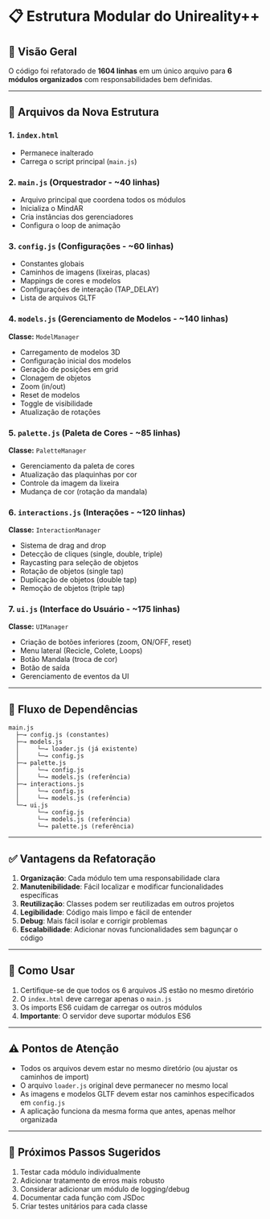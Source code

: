 # 📋 Estrutura Modular do Unireality++

## 🎯 Visão Geral
O código foi refatorado de **1604 linhas** em um único arquivo para **6 módulos organizados** com responsabilidades bem definidas.

---

## 📁 Arquivos da Nova Estrutura

### 1. **`index.html`**
- Permanece inalterado
- Carrega o script principal (`main.js`)

### 2. **`main.js`** (Orquestrador - ~40 linhas)
- Arquivo principal que coordena todos os módulos
- Inicializa o MindAR
- Cria instâncias dos gerenciadores
- Configura o loop de animação

### 3. **`config.js`** (Configurações - ~60 linhas)
- Constantes globais
- Caminhos de imagens (lixeiras, placas)
- Mappings de cores e modelos
- Configurações de interação (TAP_DELAY)
- Lista de arquivos GLTF

### 4. **`models.js`** (Gerenciamento de Modelos - ~140 linhas)
**Classe:** `ModelManager`
- Carregamento de modelos 3D
- Configuração inicial dos modelos
- Geração de posições em grid
- Clonagem de objetos
- Zoom (in/out)
- Reset de modelos
- Toggle de visibilidade
- Atualização de rotações

### 5. **`palette.js`** (Paleta de Cores - ~85 linhas)
**Classe:** `PaletteManager`
- Gerenciamento da paleta de cores
- Atualização das plaquinhas por cor
- Controle da imagem da lixeira
- Mudança de cor (rotação da mandala)

### 6. **`interactions.js`** (Interações - ~120 linhas)
**Classe:** `InteractionManager`
- Sistema de drag and drop
- Detecção de cliques (single, double, triple)
- Raycasting para seleção de objetos
- Rotação de objetos (single tap)
- Duplicação de objetos (double tap)
- Remoção de objetos (triple tap)

### 7. **`ui.js`** (Interface do Usuário - ~175 linhas)
**Classe:** `UIManager`
- Criação de botões inferiores (zoom, ON/OFF, reset)
- Menu lateral (Recicle, Colete, Loops)
- Botão Mandala (troca de cor)
- Botão de saída
- Gerenciamento de eventos da UI

---

## 🔗 Fluxo de Dependências

```
main.js
  ├─→ config.js (constantes)
  ├─→ models.js
  │     └─→ loader.js (já existente)
  │     └─→ config.js
  ├─→ palette.js
  │     └─→ config.js
  │     └─→ models.js (referência)
  ├─→ interactions.js
  │     └─→ config.js
  │     └─→ models.js (referência)
  └─→ ui.js
        └─→ config.js
        └─→ models.js (referência)
        └─→ palette.js (referência)
```

---

## ✅ Vantagens da Refatoração

1. **Organização**: Cada módulo tem uma responsabilidade clara
2. **Manutenibilidade**: Fácil localizar e modificar funcionalidades específicas
3. **Reutilização**: Classes podem ser reutilizadas em outros projetos
4. **Legibilidade**: Código mais limpo e fácil de entender
5. **Debug**: Mais fácil isolar e corrigir problemas
6. **Escalabilidade**: Adicionar novas funcionalidades sem bagunçar o código

---

## 🚀 Como Usar

1. Certifique-se de que todos os 6 arquivos JS estão no mesmo diretório
2. O `index.html` deve carregar apenas o `main.js`
3. Os imports ES6 cuidam de carregar os outros módulos
4. **Importante**: O servidor deve suportar módulos ES6

---

## ⚠️ Pontos de Atenção

- Todos os arquivos devem estar no mesmo diretório (ou ajustar os caminhos de import)
- O arquivo `loader.js` original deve permanecer no mesmo local
- As imagens e modelos GLTF devem estar nos caminhos especificados em `config.js`
- A aplicação funciona da mesma forma que antes, apenas melhor organizada

---

## 🔧 Próximos Passos Sugeridos

1. Testar cada módulo individualmente
2. Adicionar tratamento de erros mais robusto
3. Considerar adicionar um módulo de logging/debug
4. Documentar cada função com JSDoc
5. Criar testes unitários para cada classe